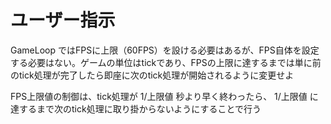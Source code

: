 # ユーザー指示

GameLoop ではFPSに上限（60FPS）を設ける必要はあるが、FPS自体を設定する必要はない。ゲームの単位はtickであり、FPSの上限に達するまでは単に前のtick処理が完了したら即座に次のtick処理が開始されるように変更せよ

FPS上限値の制御は、tick処理が 1/上限値 秒より早く終わったら、 1/上限値 に達するまで次のtick処理に取り掛からないようにすることで行う
